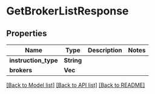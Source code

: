 # GetBrokerListResponse

## Properties

Name | Type | Description | Notes
------------ | ------------- | ------------- | -------------
**instruction_type** | **String** |  |
**brokers** | **Vec<String>** |  |

[[Back to Model list]](../README.md#documentation-for-models) [[Back to API list]](../README.md#documentation-for-api-endpoints) [[Back to README]](../README.md)
